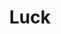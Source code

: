 ---
title: "Luck"

domain:
  grantedPower: |
    You gain the power of good fortune, which is usable once per day. This extraordinary ability allows you to reroll one roll that you have just made before the game master declares whether the roll results in success or failure. You must take the result of the reroll, even if it's worse than the original roll.
  spells: |
     1. {% spell_link entropic-shield %}
     1. {% spell_link aid %}
     1. {% spell_link protection-from-energy %}
     1. {% spell_link freedom-of-movement %}
     1. {% spell_link break-enchantment %}
     1. {% spell_link mislead %}
     1. {% spell_link spell-turning %}
     1. {% spell_link moment-of-prescience %}
     1. {% spell_link miracle %}
---